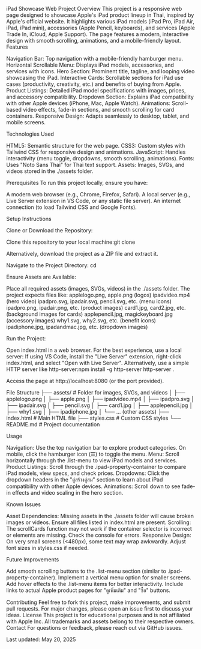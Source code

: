 iPad Showcase Web Project
Overview
This project is a responsive web page designed to showcase Apple's iPad product lineup in Thai, inspired by Apple's official website. It highlights various iPad models (iPad Pro, iPad Air, iPad, iPad mini), accessories (Apple Pencil, keyboards), and services (Apple Trade In, iCloud, Apple Support). The page features a modern, interactive design with smooth scrolling, animations, and a mobile-friendly layout.
Features

Navigation Bar: Top navigation with a mobile-friendly hamburger menu.
Horizontal Scrollable Menu: Displays iPad models, accessories, and services with icons.
Hero Section: Prominent title, tagline, and looping video showcasing the iPad.
Interactive Cards: Scrollable sections for iPad use cases (productivity, creativity, etc.) and benefits of buying from Apple.
Product Listings: Detailed iPad model specifications with images, prices, and accessory compatibility.
Dropdown Section: Explains iPad compatibility with other Apple devices (iPhone, Mac, Apple Watch).
Animations: Scroll-based video effects, fade-in sections, and smooth scrolling for card containers.
Responsive Design: Adapts seamlessly to desktop, tablet, and mobile screens.

Technologies Used

HTML5: Semantic structure for the web page.
CSS3: Custom styles with Tailwind CSS for responsive design and animations.
JavaScript: Handles interactivity (menu toggle, dropdowns, smooth scrolling, animations).
Fonts: Uses "Noto Sans Thai" for Thai text support.
Assets: Images, SVGs, and videos stored in the ./assets folder.

Prerequisites
To run this project locally, ensure you have:

A modern web browser (e.g., Chrome, Firefox, Safari).
A local server (e.g., Live Server extension in VS Code, or any static file server).
An internet connection (to load Tailwind CSS and Google Fonts).

Setup Instructions

Clone or Download the Repository:

Clone this repository to your local machine:git clone <repository-url>


Alternatively, download the project as a ZIP file and extract it.


Navigate to the Project Directory:
cd <project-directory>


Ensure Assets are Available:

Place all required assets (images, SVGs, videos) in the ./assets folder. The project expects files like:
applelogo.png, apple.png (logos)
ipadvideo.mp4 (hero video)
ipadpro.svg, ipadair.svg, pencil.svg, etc. (menu icons)
ipadpro.png, ipadair.png, etc. (product images)
card1.jpg, card2.jpg, etc. (background images for cards)
applepencil.jpg, magickeyboard.jpg (accessory images)
why1.svg, why2.svg, etc. (benefit icons)
ipadiphone.jpg, ipadandmac.jpg, etc. (dropdown images)




Run the Project:

Open index.html in a web browser. For the best experience, use a local server:
If using VS Code, install the "Live Server" extension, right-click index.html, and select "Open with Live Server".
Alternatively, use a simple HTTP server like http-server:npm install -g http-server
http-server .


Access the page at http://localhost:8080 (or the port provided).





File Structure
├── assets/                  # Folder for images, SVGs, and videos
│   ├── applelogo.png
│   ├── apple.png
│   ├── ipadvideo.mp4
│   ├── ipadpro.svg
│   ├── ipadair.svg
│   ├── pencil.svg
│   ├── card1.jpg
│   ├── applepencil.jpg
│   ├── why1.svg
│   ├── ipadiphone.jpg
│   └── ... (other assets)
├── index.html              # Main HTML file
├── styles.css              # Custom CSS styles
└── README.md               # Project documentation

Usage

Navigation: Use the top navigation bar to explore product categories. On mobile, click the hamburger icon (☰) to toggle the menu.
Menu: Scroll horizontally through the .list-menu to view iPad models and services.
Product Listings: Scroll through the .ipad-property-container to compare iPad models, view specs, and check prices.
Dropdowns: Click the dropdown headers in the "คู่สร้างคู่สม" section to learn about iPad compatibility with other Apple devices.
Animations: Scroll down to see fade-in effects and video scaling in the hero section.

Known Issues

Asset Dependencies: Missing assets in the ./assets folder will cause broken images or videos. Ensure all files listed in index.html are present.
Scrolling: The scrollCards function may not work if the container selector is incorrect or elements are missing. Check the console for errors.
Responsive Design: On very small screens (<480px), some text may wrap awkwardly. Adjust font sizes in styles.css if needed.

Future Improvements

Add smooth scrolling buttons to the .list-menu section (similar to .ipad-property-container).
Implement a vertical menu option for smaller screens.
Add hover effects to the .list-menu items for better interactivity.
Include links to actual Apple product pages for "ดูเพิ่มเติม" and "ซื้อ" buttons.

Contributing
Feel free to fork this project, make improvements, and submit pull requests. For major changes, please open an issue first to discuss your ideas.
License
This project is for educational purposes and is not affiliated with Apple Inc. All trademarks and assets belong to their respective owners.
Contact
For questions or feedback, please reach out via GitHub issues.

Last updated: May 20, 2025
